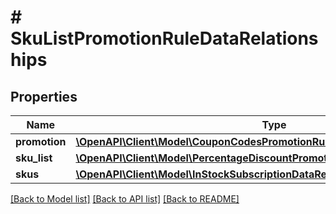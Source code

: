 # # SkuListPromotionRuleDataRelationships

## Properties

Name | Type | Description | Notes
------------ | ------------- | ------------- | -------------
**promotion** | [**\OpenAPI\Client\Model\CouponCodesPromotionRuleDataRelationshipsPromotion**](CouponCodesPromotionRuleDataRelationshipsPromotion.md) |  | [optional]
**sku_list** | [**\OpenAPI\Client\Model\PercentageDiscountPromotionDataRelationshipsSkuList**](PercentageDiscountPromotionDataRelationshipsSkuList.md) |  | [optional]
**skus** | [**\OpenAPI\Client\Model\InStockSubscriptionDataRelationshipsSku**](InStockSubscriptionDataRelationshipsSku.md) |  | [optional]

[[Back to Model list]](../../README.md#models) [[Back to API list]](../../README.md#endpoints) [[Back to README]](../../README.md)
